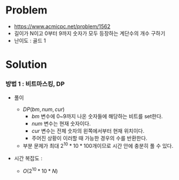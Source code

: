 # Problem
* https://www.acmicpc.net/problem/1562
* 길이가 N이고 0부터 9까지 숫자가 모두 등장하는 계단수의 개수 구하기
* 난이도 : 골드 1

# Solution

### 방법 1 : 비트마스킹, DP
* 풀이
  * $DP(bm, num, cur)$
	* $bm$ 변수에 0~9까지 나온 숫자들에 해당하는 비트를 set한다. 
    * $num$ 변수는 현재 숫자이다.
	* $cur$ 변수는 전체 숫자의 왼쪽에서부터 현재 위치이다.
	* 주어진 상황이 이러할 때 가능한 경우의 수를 반환한다.
  * 부분 문제가 최대 $2^{10}* 10*100$개이므로 시간 안에 충분히 풀 수 있다.

* 시간 복잡도 :
  * $O(2^{10}* 10*N)$
<br></br>
